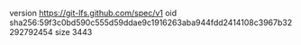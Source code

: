 version https://git-lfs.github.com/spec/v1
oid sha256:59f3c0bd590c555d59ddae9c1916263aba944fdd2414108c3967b32292792454
size 3443
